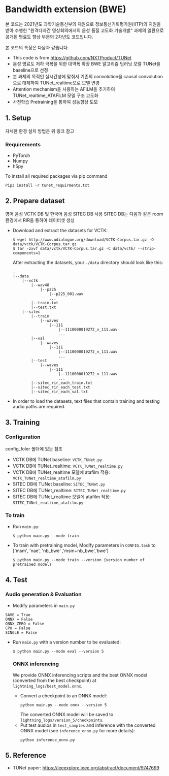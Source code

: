 # Bandwidth extension (BWE)
본 코드는 2021년도 과학기술통신부의 재원으로 정보통신기획평가원(IITP)의 지원을 받아 수행한 "원격다자간 영상회의에서의 음성 품질 고도화 기술개발" 과제의 일환으로 공개된 명료도 향상 부문의 2차년도 코드입니다. 

본 코드의 특징은 다음과 같습니다.
* This code is from https://github.com/NXTProduct/TUNet
* 음성 명료도 저하 극복을 위한 대역폭 확장 BWE 알고리즘 딥러닝 모델 TUNet을 baseline으로 선정
* 본 과제의 목적인 실시간성에 맞춰서 기존의 convolution을 causal convolution으로 대체하여 TUNet_realtime으로 모델 변경
* Attention mechanism을 사용하는 AFiLM을 추가하여 TUNet_realtime_ATAFiLM 모델 구조 고도화 
* 사전학습 Pretraining을 통하여 성능향상 도모

## 1. Setup 
자세한 환경 설치 방법은 위 링크 참고

### Requirements
* PyTorch
* Numpy
* h5py

To install all required packages via pip command
```
Pip3 install -r tunet_requirments.txt
```

## 2. Prepare dataset

영어 음성 VCTK DB 및 한국어 음성 SITEC DB 사용
SITEC DB는 다음과 같은 room환경에서 RIR을 통하여 데이터셋 생성

* Download and extract the datasets for VCTK:
    ```
    $ wget http://www.udialogue.org/download/VCTK-Corpus.tar.gz -O data/vctk/VCTK-Corpus.tar.gz
    $ tar -zxvf data/vctk/VCTK-Corpus.tar.gz -C data/vctk/ --strip-components=1
    ```

  After extracting the datasets, your `./data` directory should look like this:

    ```
    .
    |--data
        |--vctk
            |--wav48
                |--p225
                    |--p225_001.wav
                    ...
            |--train.txt   
            |--test.txt
        |--sitec
            |--train
                |--waves
                    |--111
                        |--1110000019272_v_111.wav
                        ...                
            |--val
                |--waves
                    |--111
                        |--1110000019272_v_111.wav
                        ...      
            |--test
                |--waves
                    |--111
                        |--1110000019272_v_111.wav
                        ...      
            |--sitec_rir_each_train.txt   
            |--sitec_rir_each_test.txt
            |--sitec_rir_each_val.txt
    ```
* In order to load the datasets, text files that contain training and testing audio paths are required.

## 3. Training

### Configuration
config_foler 폴더에 있는 참조
* VCTK DB에 TUNet baseline: `VCTK_TUNet.py`
* VCTK DB에 TUNet_realtime: `VCTK_TUNet_realtime.py`
* VCTK DB에 TUNet_realtime 모델에 atafilm 적용: `VCTK_TUNet_realtime_atafilm.py`
* SITEC DB에 TUNet baseline: `SITEC_TUNet.py`
* SITEC DB에 TUNet_realtime: `SITEC_TUNet_realtime.py`
* SITEC DB에 TUNet_realtime 모델에 atafilm 적용: `SITEC_TUNet_realtime_atafilm.py`

### To train

* Run `main.py`:
    ```
    $ python main.py --mode train
    ```
* To train with pretraining model,
  Modify parameters in `CONFIG.task` to ['msm', 'nae', 'nb_bwe' ,'msm+nb_bwe','bwe']
    ```
    $ python main.py --mode train --version {version number of pretrained model}
    ```

## 4. Test

### Audio generation & Evaluation
* Modify parameters in `main.py`
```
SAVE = True
ONNX = False
ONNX_ZERO = False
CPU = False
SINGLE = False 
```
* Run `main.py` with a version number to be evaluated:
    ```
    $ python main.py --mode eval --version 5
    ```

  ### ONNX inferencing
  We provide ONNX inferencing scripts and the best ONNX model (converted from the best checkpoint) at `lightning_logs/best_model.onnx`.
  * Convert a checkpoint to an ONNX model:
      ```
      python main.py --mode onnx --version 5
      ```
    The converted ONNX model will be saved to `lightning_logs/version_5/checkpoints`.
  * Put test audios in `test_samples` and inference with the converted ONNX model (see `inference_onnx.py` for more details):
       ```
      python inference_onnx.py
      ```

## 5. Reference
* TUNet paper: https://ieeexplore.ieee.org/abstract/document/9747699
